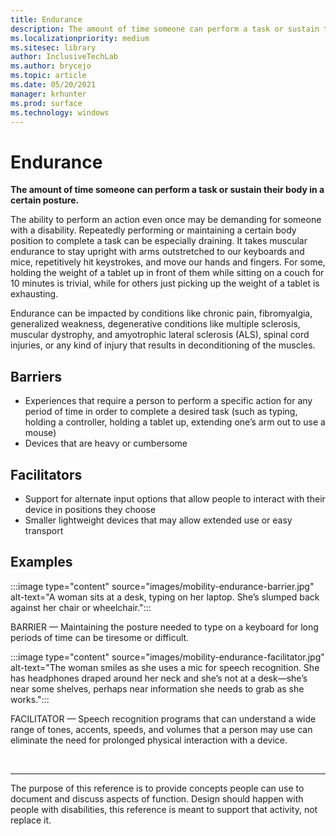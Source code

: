 ```yaml
---
title: Endurance
description: The amount of time someone can perform a task or sustain their body in a certain posture
ms.localizationpriority: medium
ms.sitesec: library
author: InclusiveTechLab
ms.author: brycejo 
ms.topic: article
ms.date: 05/20/2021
manager: krhunter
ms.prod: surface
ms.technology: windows
---
```


# Endurance

**The amount of time someone can perform a task or sustain their body in a certain posture.**

The ability to perform an action even once may be demanding for someone with a disability. Repeatedly performing or maintaining a certain body position to complete a task can be especially draining. It takes muscular endurance to stay upright with arms outstretched to our keyboards and mice, repetitively hit keystrokes, and move our hands and fingers. For some, holding the weight of a tablet up in front of them while sitting on a couch for 10 minutes is trivial, while for others just picking up the weight of a tablet is exhausting.

Endurance can be impacted by conditions like chronic pain, fibromyalgia, generalized weakness, degenerative conditions like multiple sclerosis, muscular dystrophy, and amyotrophic lateral sclerosis (ALS), spinal cord injuries, or any kind of injury that results in deconditioning of the muscles.

## Barriers
* Experiences that require a person to perform a specific action for any period of time in order to complete a desired task (such as typing, holding a controller, holding a tablet up, extending one’s arm out to use a mouse)​
* Devices that are heavy or cumbersome​

## Facilitators
* Support for alternate input options that allow people to interact with their device in positions they choose​
* Smaller lightweight devices that may allow extended use or easy transport​

## Examples

:::image type="content" source="images/mobility-endurance-barrier.jpg" alt-text="A woman sits at a desk, typing on her laptop. She’s slumped back against her chair or wheelchair.":::

BARRIER — Maintaining the posture needed to type on a keyboard for long periods of time can be tiresome or difficult. 

:::image type="content" source="images/mobility-endurance-facilitator.jpg" alt-text="The woman smiles as she uses a mic for speech recognition. She has headphones draped around her neck and she’s not at a desk—she’s near some shelves, perhaps near information she needs to grab as she works.":::

FACILITATOR — Speech recognition programs that can understand a wide range of tones, accents, speeds, and volumes that a person may use can eliminate the need for prolonged physical interaction with a device. 


&nbsp;

[comment]: # (Footer statement)
___
The purpose of this reference is to provide concepts people can use to document and discuss aspects of function. Design should happen with people with disabilities, this reference is meant to support that activity, not replace it. 